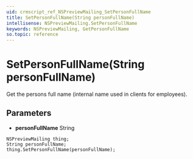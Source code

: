 ```yaml
---
uid: crmscript_ref_NSPreviewMailing_SetPersonFullName
title: SetPersonFullName(String personFullName)
intellisense: NSPreviewMailing.SetPersonFullName
keywords: NSPreviewMailing, GetPersonFullName
so.topic: reference
---
```


# SetPersonFullName(String personFullName)

Get the persons full name (internal name used in clients for employees).

## Parameters

* **personFullName** String

```crmscript
NSPreviewMailing thing;
String personFullName;
thing.SetPersonFullName(personFullName);
```

